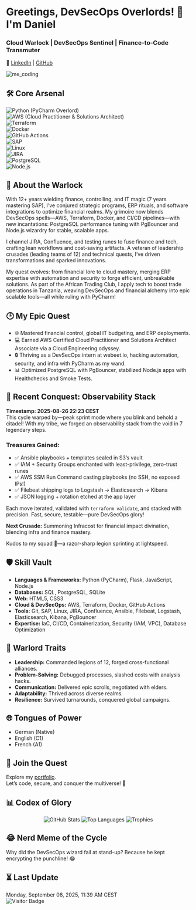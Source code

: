 # Greetings, DevSecOps Overlords! 👾 I'm Daniel

### Cloud Warlock | DevSecOps Sentinel | Finance-to-Code Transmuter

🔗 [LinkedIn](https://www.linkedin.com/in/daniel-siebert/) | [GitHub](https://github.com/DanielSiebert-dev)

![me_coding](https://github.com/DanielSiebert-dev/DanielSiebert-dev/blob/main/Cloud%20Engineering.webp?raw=true)

## 🛠️ Core Arsenal
![Python](https://img.shields.io/badge/Python-3776AB?style=for-the-badge&logo=python&logoColor=white) (PyCharm Overlord)  
![AWS](https://img.shields.io/badge/AWS-FF9900?style=for-the-badge&logo=amazon-aws&logoColor=white) (Cloud Practitioner & Solutions Architect)  
![Terraform](https://img.shields.io/badge/Terraform-7B42BC?style=for-the-badge&logo=terraform&logoColor=white)  
![Docker](https://img.shields.io/badge/Docker-2496ED?style=for-the-badge&logo=docker&logoColor=white)  
![GitHub Actions](https://img.shields.io/badge/GitHub_Actions-2088FF?style=for-the-badge&logo=github-actions&logoColor=white)  
![SAP](https://img.shields.io/badge/SAP-0FAAFF?style=for-the-badge&logo=sap&logoColor=white)  
![Linux](https://img.shields.io/badge/Linux-FCC624?style=for-the-badge&logo=linux&logoColor=black)  
![JIRA](https://img.shields.io/badge/JIRA-0052CC?style=for-the-badge&logo=jira-software&logoColor=white)  
![PostgreSQL](https://img.shields.io/badge/PostgreSQL-336791?style=for-the-badge&logo=postgresql&logoColor=white)  
![Node.js](https://img.shields.io/badge/Node.js-339933?style=for-the-badge&logo=node.js&logoColor=white)  

## 🌌 About the Warlock
With 12+ years wielding finance, controlling, and IT magic (7 years mastering SAP), I’ve conjured strategic programs, ERP rituals, and software integrations to optimize financial realms. My grimoire now blends DevSecOps spells—AWS, Terraform, Docker, and CI/CD pipelines—with new incantations: PostgreSQL performance tuning with PgBouncer and Node.js wizardry for stable, scalable apps.  

I channel JIRA, Confluence, and testing runes to fuse finance and tech, crafting lean workflows and cost-saving artifacts. A veteran of leadership crusades (leading teams of 12) and technical quests, I’ve driven transformations and sparked innovations.  

My quest evolves: from financial lore to cloud mastery, merging ERP expertise with automation and security to forge efficient, unbreakable solutions. As part of the African Trading Club, I apply tech to boost trade operations in Tanzania, weaving DevSecOps and financial alchemy into epic scalable tools—all while ruling with PyCharm!  

## 🕒 My Epic Quest
- 🌐 Mastered financial control, global IT budgeting, and ERP deployments.
- 💻 Earned AWS Certified Cloud Practitioner and Solutions Architect Associate via a Cloud Engineering odyssey.
- 🔒 Thriving as a DevSecOps intern at webeet.io, hacking automation, security, and infra with PyCharm as my wand.
- 📊 Optimized PostgreSQL with PgBouncer, stabilized Node.js apps with Healthchecks and Smoke Tests.

## 🚀 Recent Conquest: Observability Stack
**Timestamp: 2025-08-26 22:23 CEST**  
This cycle warped by—peak sprint mode where you blink and behold a citadel! With my tribe, we forged an observability stack from the void in 7 legendary steps.  

### Treasures Gained:
- ✅ Ansible playbooks + templates sealed in S3’s vault
- ✅ IAM + Security Groups enchanted with least-privilege, zero-trust runes
- ✅ AWS SSM Run Command casting playbooks (no SSH, no exposed IPs!)
- ✅ Filebeat shipping logs to Logstash → Elasticsearch → Kibana
- ✅ JSON logging + rotation etched at the app layer  

Each move iterated, validated with `terraform validate`, and stacked with precision. Fast, secure, testable—pure DevSecOps glory!  

**Next Crusade:** Summoning Infracost for financial impact divination, blending infra and finance mastery.  

Kudos to my squad 🙌—a razor-sharp legion sprinting at lightspeed.  

## 🛡️ Skill Vault
- **Languages & Frameworks:** Python (PyCharm), Flask, JavaScript, Node.js
- **Databases:** SQL, PostgreSQL, SQLite
- **Web:** HTML5, CSS3
- **Cloud & DevSecOps:** AWS, Terraform, Docker, GitHub Actions
- **Tools:** Git, SAP, Linux, JIRA, Confluence, Ansible, Filebeat, Logstash, Elasticsearch, Kibana, PgBouncer
- **Expertise:** IaC, CI/CD, Containerization, Security (IAM, VPC), Database Optimization

## 💪 Warlord Traits
- **Leadership:** Commanded legions of 12, forged cross-functional alliances.
- **Problem-Solving:** Debugged processes, slashed costs with analysis hacks.
- **Communication:** Delivered epic scrolls, negotiated with elders.
- **Adaptability:** Thrived across diverse realms.
- **Resilience:** Survived turnarounds, conquered global campaigns.

## 🌐 Tongues of Power
- German (Native)
- English (C1)
- French (A1)

## 📡 Join the Quest
Explore my [portfolio](https://github.com/DanielSiebert-dev?tab=repositories).  
Let’s code, secure, and conquer the multiverse! 🚀  

## 📊 Codex of Glory
<p align="center">
  <img src="https://github-readme-stats.vercel.app/api?username=DanielSiebert-dev&theme=github_dark_dimmed&show_icons=true&hide_border=true&layout=compact" alt="GitHub Stats" />
  <img src="https://github-readme-stats.vercel.app/api/top-langs/?username=DanielSiebert-dev&theme=github_dark_dimmed&layout=compact&langs_count=8&hide_border=true" alt="Top Languages" />
  <img src="https://github-profile-trophy.vercel.app/?username=DanielSiebert-dev&theme=onedark&no-frame=true&column=4&margin-w=15&margin-h=15" alt="Trophies" />
</p>

## 😂 Nerd Meme of the Cycle
Why did the DevSecOps wizard fail at stand-up? Because he kept encrypting the punchline! 😂  

## ⏳ Last Update
Monday, September 08, 2025, 11:39 AM CEST  
![Visitor Badge](https://visitor-badge.laobi.icu/badge?page_id=DanielSiebert-dev.DanielSiebert-dev)
